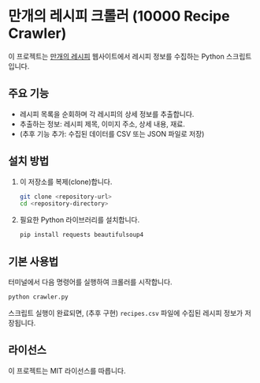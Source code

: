 # 만개의 레시피 크롤러 (10000 Recipe Crawler)

이 프로젝트는 [만개의 레시피](https://www.10000recipe.com/recipe/list.html) 웹사이트에서 레시피 정보를 수집하는 Python 스크립트입니다.

<!-- CI 테스트를 위한 업데이트 -->

## 주요 기능

-   레시피 목록을 순회하며 각 레시피의 상세 정보를 추출합니다.
-   추출하는 정보: 레시피 제목, 이미지 주소, 상세 내용, 재료.
-   (추후 기능 추가: 수집된 데이터를 CSV 또는 JSON 파일로 저장)

## 설치 방법

1.  이 저장소를 복제(clone)합니다.
    ```bash
    git clone <repository-url>
    cd <repository-directory>
    ```

2.  필요한 Python 라이브러리를 설치합니다.
    ```bash
    pip install requests beautifulsoup4
    ```

## 기본 사용법

터미널에서 다음 명령어를 실행하여 크롤러를 시작합니다.

```bash
python crawler.py
```

스크립트 실행이 완료되면, (추후 구현) `recipes.csv` 파일에 수집된 레시피 정보가 저장됩니다.

## 라이선스

이 프로젝트는 MIT 라이선스를 따릅니다.
